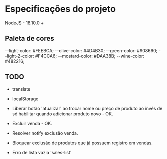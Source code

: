 # Especificações do projeto

NodeJS - 18.10.0 +

## Paleta de cores
--light-color: #FEEBCA;
--olive-color: #4D4B30;
--green-color: #908660;
--light-2-color: #F4CCA6;
--mostard-color: #DAA38B;
--wine-color: #482216;



## TODO
- translate
- localStorage

- Liberar botão 'atualizar' ao trocar nome ou preço de produto ao invés de só habilitar quando adicionar produto novo - OK.
- Excluir venda - OK.
- Resolver notify exclusão venda.
- Bloquear exclusão de produtos que já possuem registro em vendas.
- Erro de lista vazia 'sales-list'